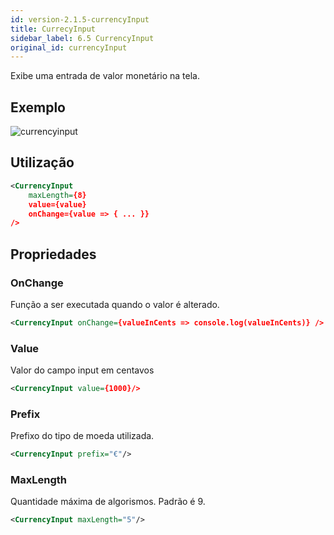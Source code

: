 ```yaml
---
id: version-2.1.5-currencyInput
title: CurrecyInput
sidebar_label: 6.5 CurrencyInput
original_id: currencyInput
---
```


Exibe uma entrada de valor monetário na tela.

## Exemplo

![currencyinput](assets/old_versions/currencyinput.png)

## Utilização

```xml
<CurrencyInput
    maxLength={8}
    value={value}
    onChange={value => { ... }}
/>
```

## Propriedades

### OnChange

Função a ser executada quando o valor é alterado.

```xml
<CurrencyInput onChange={valueInCents => console.log(valueInCents)} />
```

### Value

Valor do campo input em centavos

```xml
<CurrencyInput value={1000}/>
```

### Prefix

Prefixo do tipo de moeda utilizada.

```xml
<CurrencyInput prefix="€"/>
```

### MaxLength

Quantidade máxima de algorismos. Padrão é 9.

```xml
<CurrencyInput maxLength="5"/>
```
